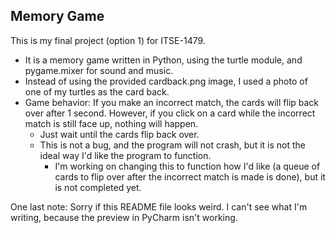 ## Memory Game

This is my final project (option 1) for ITSE-1479.

- It is a memory game written in Python, using the turtle module, and pygame.mixer for sound and music.
- Instead of using the provided cardback.png image, I used a photo of one of my turtles as the card back. 
- Game behavior: If you make an incorrect match, the cards will flip back over after 1 second. However, if you click on a card while the incorrect match is still face up, nothing will happen. 
  - Just wait until the cards flip back over. 
  - This is not a bug, and the program will not crash, but it is not the ideal way I'd like the program to function.
    - I'm working on changing this to function how I'd like (a queue of cards to flip over after the incorrect match is made is done), but it is not completed yet.

One last note: Sorry if this README file looks weird. I can't see what I'm writing, because the preview in PyCharm isn't working.
